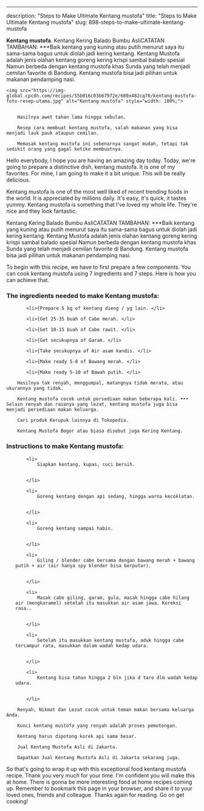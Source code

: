 ---
description: "Steps to Make Ultimate Kentang mustofa"
title: "Steps to Make Ultimate Kentang mustofa"
slug: 898-steps-to-make-ultimate-kentang-mustofa

<p>
	<strong>Kentang mustofa</strong>. 
	Kentang Kering Balado Bumbu AsliCATATAN TAMBAHAN: ***Baik kentang yang kuning atau putih menurut saya itu sama-sama bagus untuk diolah jadi kering kentang. Kentang Mustofa adalah jenis olahan kentang goreng kering krispi sambal balado spesial Namun berbeda dengan kentang mustofa khas Sunda yang telah menjadi cemilan favorite di Bandung. Kentang mustofa bisa jadi pilihan untuk makanan pendamping nasi.
</p>
<p>
	
	<img src="https://img-global.cpcdn.com/recipes/55b016c03b67972e/680x482cq70/kentang-mustofa-foto-resep-utama.jpg" alt="Kentang mustofa" style="width: 100%;">
	
	
		Hasilnya awet tahan lama hingga sebulan.
	
		Resep cara membuat kentang mustofa, salah makanan yang bisa menjadi lauk pauk ataupun cemilan.
	
		Memasak kentang mustofa ini sebenarnya sangat mudah, tetapi tak sedikit orang yang gagal ketike membuatnya.
	
</p>
<p>
	Hello everybody, I hope you are having an amazing day today. Today, we're going to prepare a distinctive dish, kentang mustofa. It is one of my favorites. For mine, I am going to make it a bit unique. This will be really delicious.
</p>
	
<p>
	Kentang mustofa is one of the most well liked of recent trending foods in the world. It is appreciated by millions daily. It's easy, it's quick, it tastes yummy. Kentang mustofa is something that I've loved my whole life. They're nice and they look fantastic.
</p>
<p>
	Kentang Kering Balado Bumbu AsliCATATAN TAMBAHAN: ***Baik kentang yang kuning atau putih menurut saya itu sama-sama bagus untuk diolah jadi kering kentang. Kentang Mustofa adalah jenis olahan kentang goreng kering krispi sambal balado spesial Namun berbeda dengan kentang mustofa khas Sunda yang telah menjadi cemilan favorite di Bandung. Kentang mustofa bisa jadi pilihan untuk makanan pendamping nasi.
</p>

<p>
To begin with this recipe, we have to first prepare a few components. You can cook kentang mustofa using 7 ingredients and 7 steps. Here is how you can achieve that.
</p>

<h3>The ingredients needed to make Kentang mustofa:</h3>

<ol>
	
		<li>{Prepare 5 kg of kentang dieng / yg lain. </li>
	
		<li>{Get 25-35 buah of Cabe merah. </li>
	
		<li>{Get 10-15 buah of Cabe rawit. </li>
	
		<li>{Get secukupnya of Garam. </li>
	
		<li>{Take secukupnya of Air asam kandis. </li>
	
		<li>{Make ready 5-8 of Bawang merah. </li>
	
		<li>{Make ready 5-10 of Bawah putih. </li>
	
</ol>
<p>
	
		Hasilnya tak renyah, menggumpal, matangnya tidak merata, atau ukurannya yang tidak.
	
		Kentang mustofa cocok untuk persediaan makan beberapa kali. ••• Selain renyah dan rasanya yang lezat, kentang mustofa juga bisa menjadi persediaan makan keluarga.
	
		Cari produk Kerupuk lainnya di Tokopedia.
	
		Kentang Mustofa Bogor atau biasa disebut juga Kering Kentang.
	
</p>

<h3>Instructions to make Kentang mustofa:</h3>

<ol>
	
		<li>
			Siapkan kentang, kupas, cuci bersih.
			
			
		</li>
	
		<li>
			Goreng kentang dengan api sedang, hingga warna kecoklatan.
			
			
		</li>
	
		<li>
			Goreng kentang sampai habis.
			
			
		</li>
	
		<li>
			Giling / blender cabe bersama dengan bawang merah + bawang putih + air (air hanya spy blender bisa berputar).
			
			
		</li>
	
		<li>
			Masak cabe giling, garam, gula, masak hingga cabe hilang air (mengkaramel) setelah itu masukkan air asam jawa. Koreksi rasa..
			
			
		</li>
	
		<li>
			Setelah itu masukkan kentang mustafa, aduk hingga cabe tercampur rata, masukkan dalam wadah kedap udara.
			
			
		</li>
	
		<li>
			Kentang bisa tahan hingga 2 bln jika d taro dlm wadah kedap udara.
			
			
		</li>
	
</ol>

<p>
	
		Renyah, Nikmat dan Lezat cocok untuk teman makan bersama keluarga Anda.
	
		Kunci kentang mustofa yang renyah adalah proses pemotongan.
	
		Kentang harus dipotong korek api sama besar.
	
		Jual Kentang Mustofa Asli di Jakarta.
	
		Dapatkan Jual Kentang Mustofa Asli di Jakarta sekarang juga.
	
</p>

<p>
	So that's going to wrap it up with this exceptional food kentang mustofa recipe. Thank you very much for your time. I'm confident you will make this at home. There is gonna be more interesting food at home recipes coming up. Remember to bookmark this page in your browser, and share it to your loved ones, friends and colleague. Thanks again for reading. Go on get cooking!
</p>
